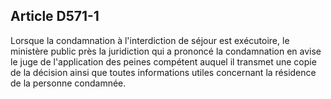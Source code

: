 Article D571-1
----
Lorsque la condamnation à l'interdiction de séjour est exécutoire, le ministère
public près la juridiction qui a prononcé la condamnation en avise le juge de
l'application des peines compétent auquel il transmet une copie de la décision
ainsi que toutes informations utiles concernant la résidence de la personne
condamnée.
